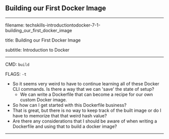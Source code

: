 ## Building our First Docker Image
---------------------------------------------------------------------------

filename: techskills-introductiontodocker-7-1-building_our_first_docker_image

title: Building our First Docker Image

subtitle: Introduction to Docker

---------------------------------------------------------------------------

CMD: `build`

FLAGS: `-t`

- So it seems very weird to have to continue learning all of these Docker
  CLI commands. Is there a way that we can 'save' the state of setup?
  - We can write a Dockerfile that can become a recipe for our own custom
    Docker image.
- So how can I get started with this Dockerfile business?
- That is great, but there is no way to keep track of the built image or do
  I have to memorize that that weird hash value?
- Are there any considerations that I should be aware of when writing a Dockerfile and using that to build a docker image?
---------------------------------------------------------------------------
